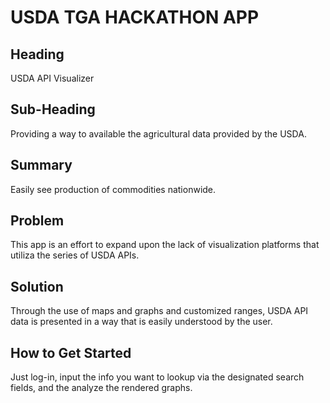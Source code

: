 # USDA TGA HACKATHON APP #
 
## Heading ##
USDA API Visualizer

## Sub-Heading ##
Providing a way to available the agricultural data provided by the USDA. 

## Summary ##

Easily see production of commodities nationwide.

## Problem ##

This app is an effort to expand upon the lack of visualization platforms that utiliza the series of USDA APIs.

## Solution ##

Through the use of maps and graphs and customized ranges, USDA API data is presented in a way that is easily understood by the user.  

## How to Get Started ##

Just log-in, input the info you want to lookup via the designated search fields, and the analyze the rendered graphs. 
